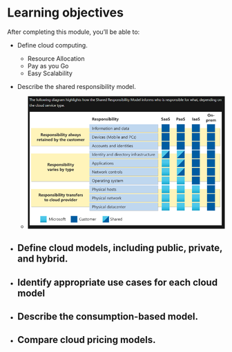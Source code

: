 # Learning objectives

After completing this module, you’ll be able to:

- Define cloud computing.
    - Resource Allocation
    - Pay as you Go
    - Easy Scalability

- Describe the shared responsibility model.
    - ![sharing-model](src/sharing-model.png)

- Define cloud models, including public, private, and hybrid.
    - 

- Identify appropriate use cases for each cloud model
    - 


- Describe the consumption-based model.
    - 

- Compare cloud pricing models.
    - 

    